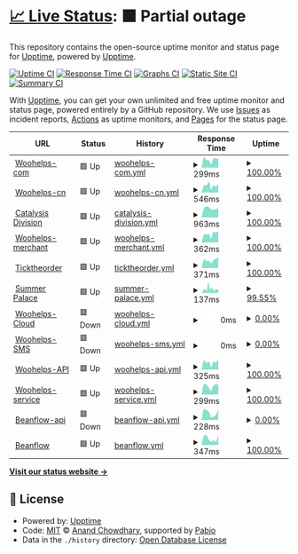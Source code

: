 # [📈 Live Status](https://demo.upptime.js.org): <!--live status--> **🟧 Partial outage**

This repository contains the open-source uptime monitor and status page for [Upptime](https://upptime.js.org), powered by [Upptime](https://github.com/upptime/upptime).

[![Uptime CI](https://github.com/martin-sun/woohelps-upptime/workflows/Uptime%20CI/badge.svg)](https://github.com/martin-sun/woohelps-upptime/actions?query=workflow%3A%22Uptime+CI%22)
[![Response Time CI](https://github.com/martin-sun/woohelps-upptime/workflows/Response%20Time%20CI/badge.svg)](https://github.com/martin-sun/woohelps-upptime/actions?query=workflow%3A%22Response+Time+CI%22)
[![Graphs CI](https://github.com/martin-sun/woohelps-upptime/workflows/Graphs%20CI/badge.svg)](https://github.com/martin-sun/woohelps-upptime/actions?query=workflow%3A%22Graphs+CI%22)
[![Static Site CI](https://github.com/martin-sun/woohelps-upptime/workflows/Static%20Site%20CI/badge.svg)](https://github.com/martin-sun/woohelps-upptime/actions?query=workflow%3A%22Static+Site+CI%22)
[![Summary CI](https://github.com/martin-sun/woohelps-upptime/workflows/Summary%20CI/badge.svg)](https://github.com/martin-sun/woohelps-upptime/actions?query=workflow%3A%22Summary+CI%22)

With [Upptime](https://upptime.js.org), you can get your own unlimited and free uptime monitor and status page, powered entirely by a GitHub repository. We use [Issues](https://github.com/upptime/upptime/issues) as incident reports, [Actions](https://github.com/martin-sun/woohelps-upptime/actions) as uptime monitors, and [Pages](https://demo.upptime.js.org) for the status page.

<!--start: status pages-->
<!-- This summary is generated by Upptime (https://github.com/upptime/upptime) -->
<!-- Do not edit this manually, your changes will be overwritten -->
<!-- prettier-ignore -->
| URL | Status | History | Response Time | Uptime |
| --- | ------ | ------- | ------------- | ------ |
| <img alt="" src="https://icons.duckduckgo.com/ip3/www.woohelps.com.ico" height="13"> [Woohelps-com](https://www.woohelps.com) | 🟩 Up | [woohelps-com.yml](https://github.com/martin-sun/woohelps-upptime/commits/HEAD/history/woohelps-com.yml) | <details><summary><img alt="Response time graph" src="./graphs/woohelps-com/response-time-week.png" height="20"> 299ms</summary><br><a href="https://martin-sun.github.io/woohelps-upptime/history/woohelps-com"><img alt="Response time 269" src="https://img.shields.io/endpoint?url=https%3A%2F%2Fraw.githubusercontent.com%2Fmartin-sun%2Fwoohelps-upptime%2FHEAD%2Fapi%2Fwoohelps-com%2Fresponse-time.json"></a><br><a href="https://martin-sun.github.io/woohelps-upptime/history/woohelps-com"><img alt="24-hour response time 102" src="https://img.shields.io/endpoint?url=https%3A%2F%2Fraw.githubusercontent.com%2Fmartin-sun%2Fwoohelps-upptime%2FHEAD%2Fapi%2Fwoohelps-com%2Fresponse-time-day.json"></a><br><a href="https://martin-sun.github.io/woohelps-upptime/history/woohelps-com"><img alt="7-day response time 299" src="https://img.shields.io/endpoint?url=https%3A%2F%2Fraw.githubusercontent.com%2Fmartin-sun%2Fwoohelps-upptime%2FHEAD%2Fapi%2Fwoohelps-com%2Fresponse-time-week.json"></a><br><a href="https://martin-sun.github.io/woohelps-upptime/history/woohelps-com"><img alt="30-day response time 269" src="https://img.shields.io/endpoint?url=https%3A%2F%2Fraw.githubusercontent.com%2Fmartin-sun%2Fwoohelps-upptime%2FHEAD%2Fapi%2Fwoohelps-com%2Fresponse-time-month.json"></a><br><a href="https://martin-sun.github.io/woohelps-upptime/history/woohelps-com"><img alt="1-year response time 269" src="https://img.shields.io/endpoint?url=https%3A%2F%2Fraw.githubusercontent.com%2Fmartin-sun%2Fwoohelps-upptime%2FHEAD%2Fapi%2Fwoohelps-com%2Fresponse-time-year.json"></a></details> | <details><summary><a href="https://martin-sun.github.io/woohelps-upptime/history/woohelps-com">100.00%</a></summary><a href="https://martin-sun.github.io/woohelps-upptime/history/woohelps-com"><img alt="All-time uptime 100.00%" src="https://img.shields.io/endpoint?url=https%3A%2F%2Fraw.githubusercontent.com%2Fmartin-sun%2Fwoohelps-upptime%2FHEAD%2Fapi%2Fwoohelps-com%2Fuptime.json"></a><br><a href="https://martin-sun.github.io/woohelps-upptime/history/woohelps-com"><img alt="24-hour uptime 100.00%" src="https://img.shields.io/endpoint?url=https%3A%2F%2Fraw.githubusercontent.com%2Fmartin-sun%2Fwoohelps-upptime%2FHEAD%2Fapi%2Fwoohelps-com%2Fuptime-day.json"></a><br><a href="https://martin-sun.github.io/woohelps-upptime/history/woohelps-com"><img alt="7-day uptime 100.00%" src="https://img.shields.io/endpoint?url=https%3A%2F%2Fraw.githubusercontent.com%2Fmartin-sun%2Fwoohelps-upptime%2FHEAD%2Fapi%2Fwoohelps-com%2Fuptime-week.json"></a><br><a href="https://martin-sun.github.io/woohelps-upptime/history/woohelps-com"><img alt="30-day uptime 100.00%" src="https://img.shields.io/endpoint?url=https%3A%2F%2Fraw.githubusercontent.com%2Fmartin-sun%2Fwoohelps-upptime%2FHEAD%2Fapi%2Fwoohelps-com%2Fuptime-month.json"></a><br><a href="https://martin-sun.github.io/woohelps-upptime/history/woohelps-com"><img alt="1-year uptime 100.00%" src="https://img.shields.io/endpoint?url=https%3A%2F%2Fraw.githubusercontent.com%2Fmartin-sun%2Fwoohelps-upptime%2FHEAD%2Fapi%2Fwoohelps-com%2Fuptime-year.json"></a></details>
| <img alt="" src="https://icons.duckduckgo.com/ip3/www.woohelps.cn.ico" height="13"> [Woohelps-cn](https://www.woohelps.cn) | 🟩 Up | [woohelps-cn.yml](https://github.com/martin-sun/woohelps-upptime/commits/HEAD/history/woohelps-cn.yml) | <details><summary><img alt="Response time graph" src="./graphs/woohelps-cn/response-time-week.png" height="20"> 546ms</summary><br><a href="https://martin-sun.github.io/woohelps-upptime/history/woohelps-cn"><img alt="Response time 509" src="https://img.shields.io/endpoint?url=https%3A%2F%2Fraw.githubusercontent.com%2Fmartin-sun%2Fwoohelps-upptime%2FHEAD%2Fapi%2Fwoohelps-cn%2Fresponse-time.json"></a><br><a href="https://martin-sun.github.io/woohelps-upptime/history/woohelps-cn"><img alt="24-hour response time 384" src="https://img.shields.io/endpoint?url=https%3A%2F%2Fraw.githubusercontent.com%2Fmartin-sun%2Fwoohelps-upptime%2FHEAD%2Fapi%2Fwoohelps-cn%2Fresponse-time-day.json"></a><br><a href="https://martin-sun.github.io/woohelps-upptime/history/woohelps-cn"><img alt="7-day response time 546" src="https://img.shields.io/endpoint?url=https%3A%2F%2Fraw.githubusercontent.com%2Fmartin-sun%2Fwoohelps-upptime%2FHEAD%2Fapi%2Fwoohelps-cn%2Fresponse-time-week.json"></a><br><a href="https://martin-sun.github.io/woohelps-upptime/history/woohelps-cn"><img alt="30-day response time 509" src="https://img.shields.io/endpoint?url=https%3A%2F%2Fraw.githubusercontent.com%2Fmartin-sun%2Fwoohelps-upptime%2FHEAD%2Fapi%2Fwoohelps-cn%2Fresponse-time-month.json"></a><br><a href="https://martin-sun.github.io/woohelps-upptime/history/woohelps-cn"><img alt="1-year response time 509" src="https://img.shields.io/endpoint?url=https%3A%2F%2Fraw.githubusercontent.com%2Fmartin-sun%2Fwoohelps-upptime%2FHEAD%2Fapi%2Fwoohelps-cn%2Fresponse-time-year.json"></a></details> | <details><summary><a href="https://martin-sun.github.io/woohelps-upptime/history/woohelps-cn">100.00%</a></summary><a href="https://martin-sun.github.io/woohelps-upptime/history/woohelps-cn"><img alt="All-time uptime 100.00%" src="https://img.shields.io/endpoint?url=https%3A%2F%2Fraw.githubusercontent.com%2Fmartin-sun%2Fwoohelps-upptime%2FHEAD%2Fapi%2Fwoohelps-cn%2Fuptime.json"></a><br><a href="https://martin-sun.github.io/woohelps-upptime/history/woohelps-cn"><img alt="24-hour uptime 100.00%" src="https://img.shields.io/endpoint?url=https%3A%2F%2Fraw.githubusercontent.com%2Fmartin-sun%2Fwoohelps-upptime%2FHEAD%2Fapi%2Fwoohelps-cn%2Fuptime-day.json"></a><br><a href="https://martin-sun.github.io/woohelps-upptime/history/woohelps-cn"><img alt="7-day uptime 100.00%" src="https://img.shields.io/endpoint?url=https%3A%2F%2Fraw.githubusercontent.com%2Fmartin-sun%2Fwoohelps-upptime%2FHEAD%2Fapi%2Fwoohelps-cn%2Fuptime-week.json"></a><br><a href="https://martin-sun.github.io/woohelps-upptime/history/woohelps-cn"><img alt="30-day uptime 100.00%" src="https://img.shields.io/endpoint?url=https%3A%2F%2Fraw.githubusercontent.com%2Fmartin-sun%2Fwoohelps-upptime%2FHEAD%2Fapi%2Fwoohelps-cn%2Fuptime-month.json"></a><br><a href="https://martin-sun.github.io/woohelps-upptime/history/woohelps-cn"><img alt="1-year uptime 100.00%" src="https://img.shields.io/endpoint?url=https%3A%2F%2Fraw.githubusercontent.com%2Fmartin-sun%2Fwoohelps-upptime%2FHEAD%2Fapi%2Fwoohelps-cn%2Fuptime-year.json"></a></details>
| <img alt="" src="https://icons.duckduckgo.com/ip3/www.catalysisdivision.ca.ico" height="13"> [Catalysis Division](https://www.catalysisdivision.ca/) | 🟩 Up | [catalysis-division.yml](https://github.com/martin-sun/woohelps-upptime/commits/HEAD/history/catalysis-division.yml) | <details><summary><img alt="Response time graph" src="./graphs/catalysis-division/response-time-week.png" height="20"> 963ms</summary><br><a href="https://martin-sun.github.io/woohelps-upptime/history/catalysis-division"><img alt="Response time 1083" src="https://img.shields.io/endpoint?url=https%3A%2F%2Fraw.githubusercontent.com%2Fmartin-sun%2Fwoohelps-upptime%2FHEAD%2Fapi%2Fcatalysis-division%2Fresponse-time.json"></a><br><a href="https://martin-sun.github.io/woohelps-upptime/history/catalysis-division"><img alt="24-hour response time 838" src="https://img.shields.io/endpoint?url=https%3A%2F%2Fraw.githubusercontent.com%2Fmartin-sun%2Fwoohelps-upptime%2FHEAD%2Fapi%2Fcatalysis-division%2Fresponse-time-day.json"></a><br><a href="https://martin-sun.github.io/woohelps-upptime/history/catalysis-division"><img alt="7-day response time 963" src="https://img.shields.io/endpoint?url=https%3A%2F%2Fraw.githubusercontent.com%2Fmartin-sun%2Fwoohelps-upptime%2FHEAD%2Fapi%2Fcatalysis-division%2Fresponse-time-week.json"></a><br><a href="https://martin-sun.github.io/woohelps-upptime/history/catalysis-division"><img alt="30-day response time 1083" src="https://img.shields.io/endpoint?url=https%3A%2F%2Fraw.githubusercontent.com%2Fmartin-sun%2Fwoohelps-upptime%2FHEAD%2Fapi%2Fcatalysis-division%2Fresponse-time-month.json"></a><br><a href="https://martin-sun.github.io/woohelps-upptime/history/catalysis-division"><img alt="1-year response time 1083" src="https://img.shields.io/endpoint?url=https%3A%2F%2Fraw.githubusercontent.com%2Fmartin-sun%2Fwoohelps-upptime%2FHEAD%2Fapi%2Fcatalysis-division%2Fresponse-time-year.json"></a></details> | <details><summary><a href="https://martin-sun.github.io/woohelps-upptime/history/catalysis-division">100.00%</a></summary><a href="https://martin-sun.github.io/woohelps-upptime/history/catalysis-division"><img alt="All-time uptime 99.95%" src="https://img.shields.io/endpoint?url=https%3A%2F%2Fraw.githubusercontent.com%2Fmartin-sun%2Fwoohelps-upptime%2FHEAD%2Fapi%2Fcatalysis-division%2Fuptime.json"></a><br><a href="https://martin-sun.github.io/woohelps-upptime/history/catalysis-division"><img alt="24-hour uptime 100.00%" src="https://img.shields.io/endpoint?url=https%3A%2F%2Fraw.githubusercontent.com%2Fmartin-sun%2Fwoohelps-upptime%2FHEAD%2Fapi%2Fcatalysis-division%2Fuptime-day.json"></a><br><a href="https://martin-sun.github.io/woohelps-upptime/history/catalysis-division"><img alt="7-day uptime 100.00%" src="https://img.shields.io/endpoint?url=https%3A%2F%2Fraw.githubusercontent.com%2Fmartin-sun%2Fwoohelps-upptime%2FHEAD%2Fapi%2Fcatalysis-division%2Fuptime-week.json"></a><br><a href="https://martin-sun.github.io/woohelps-upptime/history/catalysis-division"><img alt="30-day uptime 99.95%" src="https://img.shields.io/endpoint?url=https%3A%2F%2Fraw.githubusercontent.com%2Fmartin-sun%2Fwoohelps-upptime%2FHEAD%2Fapi%2Fcatalysis-division%2Fuptime-month.json"></a><br><a href="https://martin-sun.github.io/woohelps-upptime/history/catalysis-division"><img alt="1-year uptime 99.95%" src="https://img.shields.io/endpoint?url=https%3A%2F%2Fraw.githubusercontent.com%2Fmartin-sun%2Fwoohelps-upptime%2FHEAD%2Fapi%2Fcatalysis-division%2Fuptime-year.json"></a></details>
| <img alt="" src="https://icons.duckduckgo.com/ip3/merchant.woohelps.com.ico" height="13"> [Woohelps-merchant](https://merchant.woohelps.com) | 🟩 Up | [woohelps-merchant.yml](https://github.com/martin-sun/woohelps-upptime/commits/HEAD/history/woohelps-merchant.yml) | <details><summary><img alt="Response time graph" src="./graphs/woohelps-merchant/response-time-week.png" height="20"> 362ms</summary><br><a href="https://martin-sun.github.io/woohelps-upptime/history/woohelps-merchant"><img alt="Response time 465" src="https://img.shields.io/endpoint?url=https%3A%2F%2Fraw.githubusercontent.com%2Fmartin-sun%2Fwoohelps-upptime%2FHEAD%2Fapi%2Fwoohelps-merchant%2Fresponse-time.json"></a><br><a href="https://martin-sun.github.io/woohelps-upptime/history/woohelps-merchant"><img alt="24-hour response time 228" src="https://img.shields.io/endpoint?url=https%3A%2F%2Fraw.githubusercontent.com%2Fmartin-sun%2Fwoohelps-upptime%2FHEAD%2Fapi%2Fwoohelps-merchant%2Fresponse-time-day.json"></a><br><a href="https://martin-sun.github.io/woohelps-upptime/history/woohelps-merchant"><img alt="7-day response time 362" src="https://img.shields.io/endpoint?url=https%3A%2F%2Fraw.githubusercontent.com%2Fmartin-sun%2Fwoohelps-upptime%2FHEAD%2Fapi%2Fwoohelps-merchant%2Fresponse-time-week.json"></a><br><a href="https://martin-sun.github.io/woohelps-upptime/history/woohelps-merchant"><img alt="30-day response time 465" src="https://img.shields.io/endpoint?url=https%3A%2F%2Fraw.githubusercontent.com%2Fmartin-sun%2Fwoohelps-upptime%2FHEAD%2Fapi%2Fwoohelps-merchant%2Fresponse-time-month.json"></a><br><a href="https://martin-sun.github.io/woohelps-upptime/history/woohelps-merchant"><img alt="1-year response time 465" src="https://img.shields.io/endpoint?url=https%3A%2F%2Fraw.githubusercontent.com%2Fmartin-sun%2Fwoohelps-upptime%2FHEAD%2Fapi%2Fwoohelps-merchant%2Fresponse-time-year.json"></a></details> | <details><summary><a href="https://martin-sun.github.io/woohelps-upptime/history/woohelps-merchant">100.00%</a></summary><a href="https://martin-sun.github.io/woohelps-upptime/history/woohelps-merchant"><img alt="All-time uptime 99.95%" src="https://img.shields.io/endpoint?url=https%3A%2F%2Fraw.githubusercontent.com%2Fmartin-sun%2Fwoohelps-upptime%2FHEAD%2Fapi%2Fwoohelps-merchant%2Fuptime.json"></a><br><a href="https://martin-sun.github.io/woohelps-upptime/history/woohelps-merchant"><img alt="24-hour uptime 100.00%" src="https://img.shields.io/endpoint?url=https%3A%2F%2Fraw.githubusercontent.com%2Fmartin-sun%2Fwoohelps-upptime%2FHEAD%2Fapi%2Fwoohelps-merchant%2Fuptime-day.json"></a><br><a href="https://martin-sun.github.io/woohelps-upptime/history/woohelps-merchant"><img alt="7-day uptime 100.00%" src="https://img.shields.io/endpoint?url=https%3A%2F%2Fraw.githubusercontent.com%2Fmartin-sun%2Fwoohelps-upptime%2FHEAD%2Fapi%2Fwoohelps-merchant%2Fuptime-week.json"></a><br><a href="https://martin-sun.github.io/woohelps-upptime/history/woohelps-merchant"><img alt="30-day uptime 99.95%" src="https://img.shields.io/endpoint?url=https%3A%2F%2Fraw.githubusercontent.com%2Fmartin-sun%2Fwoohelps-upptime%2FHEAD%2Fapi%2Fwoohelps-merchant%2Fuptime-month.json"></a><br><a href="https://martin-sun.github.io/woohelps-upptime/history/woohelps-merchant"><img alt="1-year uptime 99.95%" src="https://img.shields.io/endpoint?url=https%3A%2F%2Fraw.githubusercontent.com%2Fmartin-sun%2Fwoohelps-upptime%2FHEAD%2Fapi%2Fwoohelps-merchant%2Fuptime-year.json"></a></details>
| <img alt="" src="https://icons.duckduckgo.com/ip3/www.ticktheorder.com.ico" height="13"> [Ticktheorder](https://www.ticktheorder.com) | 🟩 Up | [ticktheorder.yml](https://github.com/martin-sun/woohelps-upptime/commits/HEAD/history/ticktheorder.yml) | <details><summary><img alt="Response time graph" src="./graphs/ticktheorder/response-time-week.png" height="20"> 371ms</summary><br><a href="https://martin-sun.github.io/woohelps-upptime/history/ticktheorder"><img alt="Response time 438" src="https://img.shields.io/endpoint?url=https%3A%2F%2Fraw.githubusercontent.com%2Fmartin-sun%2Fwoohelps-upptime%2FHEAD%2Fapi%2Fticktheorder%2Fresponse-time.json"></a><br><a href="https://martin-sun.github.io/woohelps-upptime/history/ticktheorder"><img alt="24-hour response time 149" src="https://img.shields.io/endpoint?url=https%3A%2F%2Fraw.githubusercontent.com%2Fmartin-sun%2Fwoohelps-upptime%2FHEAD%2Fapi%2Fticktheorder%2Fresponse-time-day.json"></a><br><a href="https://martin-sun.github.io/woohelps-upptime/history/ticktheorder"><img alt="7-day response time 371" src="https://img.shields.io/endpoint?url=https%3A%2F%2Fraw.githubusercontent.com%2Fmartin-sun%2Fwoohelps-upptime%2FHEAD%2Fapi%2Fticktheorder%2Fresponse-time-week.json"></a><br><a href="https://martin-sun.github.io/woohelps-upptime/history/ticktheorder"><img alt="30-day response time 438" src="https://img.shields.io/endpoint?url=https%3A%2F%2Fraw.githubusercontent.com%2Fmartin-sun%2Fwoohelps-upptime%2FHEAD%2Fapi%2Fticktheorder%2Fresponse-time-month.json"></a><br><a href="https://martin-sun.github.io/woohelps-upptime/history/ticktheorder"><img alt="1-year response time 438" src="https://img.shields.io/endpoint?url=https%3A%2F%2Fraw.githubusercontent.com%2Fmartin-sun%2Fwoohelps-upptime%2FHEAD%2Fapi%2Fticktheorder%2Fresponse-time-year.json"></a></details> | <details><summary><a href="https://martin-sun.github.io/woohelps-upptime/history/ticktheorder">100.00%</a></summary><a href="https://martin-sun.github.io/woohelps-upptime/history/ticktheorder"><img alt="All-time uptime 98.17%" src="https://img.shields.io/endpoint?url=https%3A%2F%2Fraw.githubusercontent.com%2Fmartin-sun%2Fwoohelps-upptime%2FHEAD%2Fapi%2Fticktheorder%2Fuptime.json"></a><br><a href="https://martin-sun.github.io/woohelps-upptime/history/ticktheorder"><img alt="24-hour uptime 100.00%" src="https://img.shields.io/endpoint?url=https%3A%2F%2Fraw.githubusercontent.com%2Fmartin-sun%2Fwoohelps-upptime%2FHEAD%2Fapi%2Fticktheorder%2Fuptime-day.json"></a><br><a href="https://martin-sun.github.io/woohelps-upptime/history/ticktheorder"><img alt="7-day uptime 100.00%" src="https://img.shields.io/endpoint?url=https%3A%2F%2Fraw.githubusercontent.com%2Fmartin-sun%2Fwoohelps-upptime%2FHEAD%2Fapi%2Fticktheorder%2Fuptime-week.json"></a><br><a href="https://martin-sun.github.io/woohelps-upptime/history/ticktheorder"><img alt="30-day uptime 98.17%" src="https://img.shields.io/endpoint?url=https%3A%2F%2Fraw.githubusercontent.com%2Fmartin-sun%2Fwoohelps-upptime%2FHEAD%2Fapi%2Fticktheorder%2Fuptime-month.json"></a><br><a href="https://martin-sun.github.io/woohelps-upptime/history/ticktheorder"><img alt="1-year uptime 98.17%" src="https://img.shields.io/endpoint?url=https%3A%2F%2Fraw.githubusercontent.com%2Fmartin-sun%2Fwoohelps-upptime%2FHEAD%2Fapi%2Fticktheorder%2Fuptime-year.json"></a></details>
| <img alt="" src="https://icons.duckduckgo.com/ip3/www.summerpalace.ca.ico" height="13"> [Summer Palace](https://www.summerpalace.ca) | 🟩 Up | [summer-palace.yml](https://github.com/martin-sun/woohelps-upptime/commits/HEAD/history/summer-palace.yml) | <details><summary><img alt="Response time graph" src="./graphs/summer-palace/response-time-week.png" height="20"> 137ms</summary><br><a href="https://martin-sun.github.io/woohelps-upptime/history/summer-palace"><img alt="Response time 265" src="https://img.shields.io/endpoint?url=https%3A%2F%2Fraw.githubusercontent.com%2Fmartin-sun%2Fwoohelps-upptime%2FHEAD%2Fapi%2Fsummer-palace%2Fresponse-time.json"></a><br><a href="https://martin-sun.github.io/woohelps-upptime/history/summer-palace"><img alt="24-hour response time 57" src="https://img.shields.io/endpoint?url=https%3A%2F%2Fraw.githubusercontent.com%2Fmartin-sun%2Fwoohelps-upptime%2FHEAD%2Fapi%2Fsummer-palace%2Fresponse-time-day.json"></a><br><a href="https://martin-sun.github.io/woohelps-upptime/history/summer-palace"><img alt="7-day response time 137" src="https://img.shields.io/endpoint?url=https%3A%2F%2Fraw.githubusercontent.com%2Fmartin-sun%2Fwoohelps-upptime%2FHEAD%2Fapi%2Fsummer-palace%2Fresponse-time-week.json"></a><br><a href="https://martin-sun.github.io/woohelps-upptime/history/summer-palace"><img alt="30-day response time 265" src="https://img.shields.io/endpoint?url=https%3A%2F%2Fraw.githubusercontent.com%2Fmartin-sun%2Fwoohelps-upptime%2FHEAD%2Fapi%2Fsummer-palace%2Fresponse-time-month.json"></a><br><a href="https://martin-sun.github.io/woohelps-upptime/history/summer-palace"><img alt="1-year response time 265" src="https://img.shields.io/endpoint?url=https%3A%2F%2Fraw.githubusercontent.com%2Fmartin-sun%2Fwoohelps-upptime%2FHEAD%2Fapi%2Fsummer-palace%2Fresponse-time-year.json"></a></details> | <details><summary><a href="https://martin-sun.github.io/woohelps-upptime/history/summer-palace">99.55%</a></summary><a href="https://martin-sun.github.io/woohelps-upptime/history/summer-palace"><img alt="All-time uptime 97.33%" src="https://img.shields.io/endpoint?url=https%3A%2F%2Fraw.githubusercontent.com%2Fmartin-sun%2Fwoohelps-upptime%2FHEAD%2Fapi%2Fsummer-palace%2Fuptime.json"></a><br><a href="https://martin-sun.github.io/woohelps-upptime/history/summer-palace"><img alt="24-hour uptime 100.00%" src="https://img.shields.io/endpoint?url=https%3A%2F%2Fraw.githubusercontent.com%2Fmartin-sun%2Fwoohelps-upptime%2FHEAD%2Fapi%2Fsummer-palace%2Fuptime-day.json"></a><br><a href="https://martin-sun.github.io/woohelps-upptime/history/summer-palace"><img alt="7-day uptime 99.55%" src="https://img.shields.io/endpoint?url=https%3A%2F%2Fraw.githubusercontent.com%2Fmartin-sun%2Fwoohelps-upptime%2FHEAD%2Fapi%2Fsummer-palace%2Fuptime-week.json"></a><br><a href="https://martin-sun.github.io/woohelps-upptime/history/summer-palace"><img alt="30-day uptime 97.33%" src="https://img.shields.io/endpoint?url=https%3A%2F%2Fraw.githubusercontent.com%2Fmartin-sun%2Fwoohelps-upptime%2FHEAD%2Fapi%2Fsummer-palace%2Fuptime-month.json"></a><br><a href="https://martin-sun.github.io/woohelps-upptime/history/summer-palace"><img alt="1-year uptime 97.33%" src="https://img.shields.io/endpoint?url=https%3A%2F%2Fraw.githubusercontent.com%2Fmartin-sun%2Fwoohelps-upptime%2FHEAD%2Fapi%2Fsummer-palace%2Fuptime-year.json"></a></details>
| <img alt="" src="https://icons.duckduckgo.com/ip3/cloud.woohelps.com.ico" height="13"> [Woohelps-Cloud](https://cloud.woohelps.com) | 🟥 Down | [woohelps-cloud.yml](https://github.com/martin-sun/woohelps-upptime/commits/HEAD/history/woohelps-cloud.yml) | <details><summary><img alt="Response time graph" src="./graphs/woohelps-cloud/response-time-week.png" height="20"> 0ms</summary><br><a href="https://martin-sun.github.io/woohelps-upptime/history/woohelps-cloud"><img alt="Response time 0" src="https://img.shields.io/endpoint?url=https%3A%2F%2Fraw.githubusercontent.com%2Fmartin-sun%2Fwoohelps-upptime%2FHEAD%2Fapi%2Fwoohelps-cloud%2Fresponse-time.json"></a><br><a href="https://martin-sun.github.io/woohelps-upptime/history/woohelps-cloud"><img alt="24-hour response time 0" src="https://img.shields.io/endpoint?url=https%3A%2F%2Fraw.githubusercontent.com%2Fmartin-sun%2Fwoohelps-upptime%2FHEAD%2Fapi%2Fwoohelps-cloud%2Fresponse-time-day.json"></a><br><a href="https://martin-sun.github.io/woohelps-upptime/history/woohelps-cloud"><img alt="7-day response time 0" src="https://img.shields.io/endpoint?url=https%3A%2F%2Fraw.githubusercontent.com%2Fmartin-sun%2Fwoohelps-upptime%2FHEAD%2Fapi%2Fwoohelps-cloud%2Fresponse-time-week.json"></a><br><a href="https://martin-sun.github.io/woohelps-upptime/history/woohelps-cloud"><img alt="30-day response time 0" src="https://img.shields.io/endpoint?url=https%3A%2F%2Fraw.githubusercontent.com%2Fmartin-sun%2Fwoohelps-upptime%2FHEAD%2Fapi%2Fwoohelps-cloud%2Fresponse-time-month.json"></a><br><a href="https://martin-sun.github.io/woohelps-upptime/history/woohelps-cloud"><img alt="1-year response time 0" src="https://img.shields.io/endpoint?url=https%3A%2F%2Fraw.githubusercontent.com%2Fmartin-sun%2Fwoohelps-upptime%2FHEAD%2Fapi%2Fwoohelps-cloud%2Fresponse-time-year.json"></a></details> | <details><summary><a href="https://martin-sun.github.io/woohelps-upptime/history/woohelps-cloud">0.00%</a></summary><a href="https://martin-sun.github.io/woohelps-upptime/history/woohelps-cloud"><img alt="All-time uptime 0.00%" src="https://img.shields.io/endpoint?url=https%3A%2F%2Fraw.githubusercontent.com%2Fmartin-sun%2Fwoohelps-upptime%2FHEAD%2Fapi%2Fwoohelps-cloud%2Fuptime.json"></a><br><a href="https://martin-sun.github.io/woohelps-upptime/history/woohelps-cloud"><img alt="24-hour uptime 0.00%" src="https://img.shields.io/endpoint?url=https%3A%2F%2Fraw.githubusercontent.com%2Fmartin-sun%2Fwoohelps-upptime%2FHEAD%2Fapi%2Fwoohelps-cloud%2Fuptime-day.json"></a><br><a href="https://martin-sun.github.io/woohelps-upptime/history/woohelps-cloud"><img alt="7-day uptime 0.00%" src="https://img.shields.io/endpoint?url=https%3A%2F%2Fraw.githubusercontent.com%2Fmartin-sun%2Fwoohelps-upptime%2FHEAD%2Fapi%2Fwoohelps-cloud%2Fuptime-week.json"></a><br><a href="https://martin-sun.github.io/woohelps-upptime/history/woohelps-cloud"><img alt="30-day uptime 0.00%" src="https://img.shields.io/endpoint?url=https%3A%2F%2Fraw.githubusercontent.com%2Fmartin-sun%2Fwoohelps-upptime%2FHEAD%2Fapi%2Fwoohelps-cloud%2Fuptime-month.json"></a><br><a href="https://martin-sun.github.io/woohelps-upptime/history/woohelps-cloud"><img alt="1-year uptime 0.00%" src="https://img.shields.io/endpoint?url=https%3A%2F%2Fraw.githubusercontent.com%2Fmartin-sun%2Fwoohelps-upptime%2FHEAD%2Fapi%2Fwoohelps-cloud%2Fuptime-year.json"></a></details>
| <img alt="" src="https://icons.duckduckgo.com/ip3/sms.woohelps.com.ico" height="13"> [Woohelps-SMS](https://sms.woohelps.com) | 🟥 Down | [woohelps-sms.yml](https://github.com/martin-sun/woohelps-upptime/commits/HEAD/history/woohelps-sms.yml) | <details><summary><img alt="Response time graph" src="./graphs/woohelps-sms/response-time-week.png" height="20"> 0ms</summary><br><a href="https://martin-sun.github.io/woohelps-upptime/history/woohelps-sms"><img alt="Response time 0" src="https://img.shields.io/endpoint?url=https%3A%2F%2Fraw.githubusercontent.com%2Fmartin-sun%2Fwoohelps-upptime%2FHEAD%2Fapi%2Fwoohelps-sms%2Fresponse-time.json"></a><br><a href="https://martin-sun.github.io/woohelps-upptime/history/woohelps-sms"><img alt="24-hour response time 0" src="https://img.shields.io/endpoint?url=https%3A%2F%2Fraw.githubusercontent.com%2Fmartin-sun%2Fwoohelps-upptime%2FHEAD%2Fapi%2Fwoohelps-sms%2Fresponse-time-day.json"></a><br><a href="https://martin-sun.github.io/woohelps-upptime/history/woohelps-sms"><img alt="7-day response time 0" src="https://img.shields.io/endpoint?url=https%3A%2F%2Fraw.githubusercontent.com%2Fmartin-sun%2Fwoohelps-upptime%2FHEAD%2Fapi%2Fwoohelps-sms%2Fresponse-time-week.json"></a><br><a href="https://martin-sun.github.io/woohelps-upptime/history/woohelps-sms"><img alt="30-day response time 0" src="https://img.shields.io/endpoint?url=https%3A%2F%2Fraw.githubusercontent.com%2Fmartin-sun%2Fwoohelps-upptime%2FHEAD%2Fapi%2Fwoohelps-sms%2Fresponse-time-month.json"></a><br><a href="https://martin-sun.github.io/woohelps-upptime/history/woohelps-sms"><img alt="1-year response time 0" src="https://img.shields.io/endpoint?url=https%3A%2F%2Fraw.githubusercontent.com%2Fmartin-sun%2Fwoohelps-upptime%2FHEAD%2Fapi%2Fwoohelps-sms%2Fresponse-time-year.json"></a></details> | <details><summary><a href="https://martin-sun.github.io/woohelps-upptime/history/woohelps-sms">0.00%</a></summary><a href="https://martin-sun.github.io/woohelps-upptime/history/woohelps-sms"><img alt="All-time uptime 0.00%" src="https://img.shields.io/endpoint?url=https%3A%2F%2Fraw.githubusercontent.com%2Fmartin-sun%2Fwoohelps-upptime%2FHEAD%2Fapi%2Fwoohelps-sms%2Fuptime.json"></a><br><a href="https://martin-sun.github.io/woohelps-upptime/history/woohelps-sms"><img alt="24-hour uptime 0.00%" src="https://img.shields.io/endpoint?url=https%3A%2F%2Fraw.githubusercontent.com%2Fmartin-sun%2Fwoohelps-upptime%2FHEAD%2Fapi%2Fwoohelps-sms%2Fuptime-day.json"></a><br><a href="https://martin-sun.github.io/woohelps-upptime/history/woohelps-sms"><img alt="7-day uptime 0.00%" src="https://img.shields.io/endpoint?url=https%3A%2F%2Fraw.githubusercontent.com%2Fmartin-sun%2Fwoohelps-upptime%2FHEAD%2Fapi%2Fwoohelps-sms%2Fuptime-week.json"></a><br><a href="https://martin-sun.github.io/woohelps-upptime/history/woohelps-sms"><img alt="30-day uptime 0.00%" src="https://img.shields.io/endpoint?url=https%3A%2F%2Fraw.githubusercontent.com%2Fmartin-sun%2Fwoohelps-upptime%2FHEAD%2Fapi%2Fwoohelps-sms%2Fuptime-month.json"></a><br><a href="https://martin-sun.github.io/woohelps-upptime/history/woohelps-sms"><img alt="1-year uptime 0.00%" src="https://img.shields.io/endpoint?url=https%3A%2F%2Fraw.githubusercontent.com%2Fmartin-sun%2Fwoohelps-upptime%2FHEAD%2Fapi%2Fwoohelps-sms%2Fuptime-year.json"></a></details>
| <img alt="" src="https://icons.duckduckgo.com/ip3/api.woohelps.com.ico" height="13"> [Woohelps-API](https://api.woohelps.com) | 🟩 Up | [woohelps-api.yml](https://github.com/martin-sun/woohelps-upptime/commits/HEAD/history/woohelps-api.yml) | <details><summary><img alt="Response time graph" src="./graphs/woohelps-api/response-time-week.png" height="20"> 325ms</summary><br><a href="https://martin-sun.github.io/woohelps-upptime/history/woohelps-api"><img alt="Response time 231" src="https://img.shields.io/endpoint?url=https%3A%2F%2Fraw.githubusercontent.com%2Fmartin-sun%2Fwoohelps-upptime%2FHEAD%2Fapi%2Fwoohelps-api%2Fresponse-time.json"></a><br><a href="https://martin-sun.github.io/woohelps-upptime/history/woohelps-api"><img alt="24-hour response time 370" src="https://img.shields.io/endpoint?url=https%3A%2F%2Fraw.githubusercontent.com%2Fmartin-sun%2Fwoohelps-upptime%2FHEAD%2Fapi%2Fwoohelps-api%2Fresponse-time-day.json"></a><br><a href="https://martin-sun.github.io/woohelps-upptime/history/woohelps-api"><img alt="7-day response time 325" src="https://img.shields.io/endpoint?url=https%3A%2F%2Fraw.githubusercontent.com%2Fmartin-sun%2Fwoohelps-upptime%2FHEAD%2Fapi%2Fwoohelps-api%2Fresponse-time-week.json"></a><br><a href="https://martin-sun.github.io/woohelps-upptime/history/woohelps-api"><img alt="30-day response time 231" src="https://img.shields.io/endpoint?url=https%3A%2F%2Fraw.githubusercontent.com%2Fmartin-sun%2Fwoohelps-upptime%2FHEAD%2Fapi%2Fwoohelps-api%2Fresponse-time-month.json"></a><br><a href="https://martin-sun.github.io/woohelps-upptime/history/woohelps-api"><img alt="1-year response time 231" src="https://img.shields.io/endpoint?url=https%3A%2F%2Fraw.githubusercontent.com%2Fmartin-sun%2Fwoohelps-upptime%2FHEAD%2Fapi%2Fwoohelps-api%2Fresponse-time-year.json"></a></details> | <details><summary><a href="https://martin-sun.github.io/woohelps-upptime/history/woohelps-api">100.00%</a></summary><a href="https://martin-sun.github.io/woohelps-upptime/history/woohelps-api"><img alt="All-time uptime 100.00%" src="https://img.shields.io/endpoint?url=https%3A%2F%2Fraw.githubusercontent.com%2Fmartin-sun%2Fwoohelps-upptime%2FHEAD%2Fapi%2Fwoohelps-api%2Fuptime.json"></a><br><a href="https://martin-sun.github.io/woohelps-upptime/history/woohelps-api"><img alt="24-hour uptime 100.00%" src="https://img.shields.io/endpoint?url=https%3A%2F%2Fraw.githubusercontent.com%2Fmartin-sun%2Fwoohelps-upptime%2FHEAD%2Fapi%2Fwoohelps-api%2Fuptime-day.json"></a><br><a href="https://martin-sun.github.io/woohelps-upptime/history/woohelps-api"><img alt="7-day uptime 100.00%" src="https://img.shields.io/endpoint?url=https%3A%2F%2Fraw.githubusercontent.com%2Fmartin-sun%2Fwoohelps-upptime%2FHEAD%2Fapi%2Fwoohelps-api%2Fuptime-week.json"></a><br><a href="https://martin-sun.github.io/woohelps-upptime/history/woohelps-api"><img alt="30-day uptime 100.00%" src="https://img.shields.io/endpoint?url=https%3A%2F%2Fraw.githubusercontent.com%2Fmartin-sun%2Fwoohelps-upptime%2FHEAD%2Fapi%2Fwoohelps-api%2Fuptime-month.json"></a><br><a href="https://martin-sun.github.io/woohelps-upptime/history/woohelps-api"><img alt="1-year uptime 100.00%" src="https://img.shields.io/endpoint?url=https%3A%2F%2Fraw.githubusercontent.com%2Fmartin-sun%2Fwoohelps-upptime%2FHEAD%2Fapi%2Fwoohelps-api%2Fuptime-year.json"></a></details>
| <img alt="" src="https://icons.duckduckgo.com/ip3/service.woohelps.com.ico" height="13"> [Woohelps-service](https://service.woohelps.com) | 🟩 Up | [woohelps-service.yml](https://github.com/martin-sun/woohelps-upptime/commits/HEAD/history/woohelps-service.yml) | <details><summary><img alt="Response time graph" src="./graphs/woohelps-service/response-time-week.png" height="20"> 299ms</summary><br><a href="https://martin-sun.github.io/woohelps-upptime/history/woohelps-service"><img alt="Response time 238" src="https://img.shields.io/endpoint?url=https%3A%2F%2Fraw.githubusercontent.com%2Fmartin-sun%2Fwoohelps-upptime%2FHEAD%2Fapi%2Fwoohelps-service%2Fresponse-time.json"></a><br><a href="https://martin-sun.github.io/woohelps-upptime/history/woohelps-service"><img alt="24-hour response time 342" src="https://img.shields.io/endpoint?url=https%3A%2F%2Fraw.githubusercontent.com%2Fmartin-sun%2Fwoohelps-upptime%2FHEAD%2Fapi%2Fwoohelps-service%2Fresponse-time-day.json"></a><br><a href="https://martin-sun.github.io/woohelps-upptime/history/woohelps-service"><img alt="7-day response time 299" src="https://img.shields.io/endpoint?url=https%3A%2F%2Fraw.githubusercontent.com%2Fmartin-sun%2Fwoohelps-upptime%2FHEAD%2Fapi%2Fwoohelps-service%2Fresponse-time-week.json"></a><br><a href="https://martin-sun.github.io/woohelps-upptime/history/woohelps-service"><img alt="30-day response time 238" src="https://img.shields.io/endpoint?url=https%3A%2F%2Fraw.githubusercontent.com%2Fmartin-sun%2Fwoohelps-upptime%2FHEAD%2Fapi%2Fwoohelps-service%2Fresponse-time-month.json"></a><br><a href="https://martin-sun.github.io/woohelps-upptime/history/woohelps-service"><img alt="1-year response time 238" src="https://img.shields.io/endpoint?url=https%3A%2F%2Fraw.githubusercontent.com%2Fmartin-sun%2Fwoohelps-upptime%2FHEAD%2Fapi%2Fwoohelps-service%2Fresponse-time-year.json"></a></details> | <details><summary><a href="https://martin-sun.github.io/woohelps-upptime/history/woohelps-service">100.00%</a></summary><a href="https://martin-sun.github.io/woohelps-upptime/history/woohelps-service"><img alt="All-time uptime 100.00%" src="https://img.shields.io/endpoint?url=https%3A%2F%2Fraw.githubusercontent.com%2Fmartin-sun%2Fwoohelps-upptime%2FHEAD%2Fapi%2Fwoohelps-service%2Fuptime.json"></a><br><a href="https://martin-sun.github.io/woohelps-upptime/history/woohelps-service"><img alt="24-hour uptime 100.00%" src="https://img.shields.io/endpoint?url=https%3A%2F%2Fraw.githubusercontent.com%2Fmartin-sun%2Fwoohelps-upptime%2FHEAD%2Fapi%2Fwoohelps-service%2Fuptime-day.json"></a><br><a href="https://martin-sun.github.io/woohelps-upptime/history/woohelps-service"><img alt="7-day uptime 100.00%" src="https://img.shields.io/endpoint?url=https%3A%2F%2Fraw.githubusercontent.com%2Fmartin-sun%2Fwoohelps-upptime%2FHEAD%2Fapi%2Fwoohelps-service%2Fuptime-week.json"></a><br><a href="https://martin-sun.github.io/woohelps-upptime/history/woohelps-service"><img alt="30-day uptime 100.00%" src="https://img.shields.io/endpoint?url=https%3A%2F%2Fraw.githubusercontent.com%2Fmartin-sun%2Fwoohelps-upptime%2FHEAD%2Fapi%2Fwoohelps-service%2Fuptime-month.json"></a><br><a href="https://martin-sun.github.io/woohelps-upptime/history/woohelps-service"><img alt="1-year uptime 100.00%" src="https://img.shields.io/endpoint?url=https%3A%2F%2Fraw.githubusercontent.com%2Fmartin-sun%2Fwoohelps-upptime%2FHEAD%2Fapi%2Fwoohelps-service%2Fuptime-year.json"></a></details>
| <img alt="" src="https://icons.duckduckgo.com/ip3/api.beanflow.ai.ico" height="13"> [Beanflow-api](https://api.beanflow.ai) | 🟥 Down | [beanflow-api.yml](https://github.com/martin-sun/woohelps-upptime/commits/HEAD/history/beanflow-api.yml) | <details><summary><img alt="Response time graph" src="./graphs/beanflow-api/response-time-week.png" height="20"> 228ms</summary><br><a href="https://martin-sun.github.io/woohelps-upptime/history/beanflow-api"><img alt="Response time 211" src="https://img.shields.io/endpoint?url=https%3A%2F%2Fraw.githubusercontent.com%2Fmartin-sun%2Fwoohelps-upptime%2FHEAD%2Fapi%2Fbeanflow-api%2Fresponse-time.json"></a><br><a href="https://martin-sun.github.io/woohelps-upptime/history/beanflow-api"><img alt="24-hour response time 164" src="https://img.shields.io/endpoint?url=https%3A%2F%2Fraw.githubusercontent.com%2Fmartin-sun%2Fwoohelps-upptime%2FHEAD%2Fapi%2Fbeanflow-api%2Fresponse-time-day.json"></a><br><a href="https://martin-sun.github.io/woohelps-upptime/history/beanflow-api"><img alt="7-day response time 228" src="https://img.shields.io/endpoint?url=https%3A%2F%2Fraw.githubusercontent.com%2Fmartin-sun%2Fwoohelps-upptime%2FHEAD%2Fapi%2Fbeanflow-api%2Fresponse-time-week.json"></a><br><a href="https://martin-sun.github.io/woohelps-upptime/history/beanflow-api"><img alt="30-day response time 211" src="https://img.shields.io/endpoint?url=https%3A%2F%2Fraw.githubusercontent.com%2Fmartin-sun%2Fwoohelps-upptime%2FHEAD%2Fapi%2Fbeanflow-api%2Fresponse-time-month.json"></a><br><a href="https://martin-sun.github.io/woohelps-upptime/history/beanflow-api"><img alt="1-year response time 211" src="https://img.shields.io/endpoint?url=https%3A%2F%2Fraw.githubusercontent.com%2Fmartin-sun%2Fwoohelps-upptime%2FHEAD%2Fapi%2Fbeanflow-api%2Fresponse-time-year.json"></a></details> | <details><summary><a href="https://martin-sun.github.io/woohelps-upptime/history/beanflow-api">0.00%</a></summary><a href="https://martin-sun.github.io/woohelps-upptime/history/beanflow-api"><img alt="All-time uptime 0.00%" src="https://img.shields.io/endpoint?url=https%3A%2F%2Fraw.githubusercontent.com%2Fmartin-sun%2Fwoohelps-upptime%2FHEAD%2Fapi%2Fbeanflow-api%2Fuptime.json"></a><br><a href="https://martin-sun.github.io/woohelps-upptime/history/beanflow-api"><img alt="24-hour uptime 0.00%" src="https://img.shields.io/endpoint?url=https%3A%2F%2Fraw.githubusercontent.com%2Fmartin-sun%2Fwoohelps-upptime%2FHEAD%2Fapi%2Fbeanflow-api%2Fuptime-day.json"></a><br><a href="https://martin-sun.github.io/woohelps-upptime/history/beanflow-api"><img alt="7-day uptime 0.00%" src="https://img.shields.io/endpoint?url=https%3A%2F%2Fraw.githubusercontent.com%2Fmartin-sun%2Fwoohelps-upptime%2FHEAD%2Fapi%2Fbeanflow-api%2Fuptime-week.json"></a><br><a href="https://martin-sun.github.io/woohelps-upptime/history/beanflow-api"><img alt="30-day uptime 0.00%" src="https://img.shields.io/endpoint?url=https%3A%2F%2Fraw.githubusercontent.com%2Fmartin-sun%2Fwoohelps-upptime%2FHEAD%2Fapi%2Fbeanflow-api%2Fuptime-month.json"></a><br><a href="https://martin-sun.github.io/woohelps-upptime/history/beanflow-api"><img alt="1-year uptime 0.00%" src="https://img.shields.io/endpoint?url=https%3A%2F%2Fraw.githubusercontent.com%2Fmartin-sun%2Fwoohelps-upptime%2FHEAD%2Fapi%2Fbeanflow-api%2Fuptime-year.json"></a></details>
| <img alt="" src="https://icons.duckduckgo.com/ip3/www.beanflow.ai.ico" height="13"> [Beanflow](https://www.beanflow.ai) | 🟩 Up | [beanflow.yml](https://github.com/martin-sun/woohelps-upptime/commits/HEAD/history/beanflow.yml) | <details><summary><img alt="Response time graph" src="./graphs/beanflow/response-time-week.png" height="20"> 347ms</summary><br><a href="https://martin-sun.github.io/woohelps-upptime/history/beanflow"><img alt="Response time 413" src="https://img.shields.io/endpoint?url=https%3A%2F%2Fraw.githubusercontent.com%2Fmartin-sun%2Fwoohelps-upptime%2FHEAD%2Fapi%2Fbeanflow%2Fresponse-time.json"></a><br><a href="https://martin-sun.github.io/woohelps-upptime/history/beanflow"><img alt="24-hour response time 206" src="https://img.shields.io/endpoint?url=https%3A%2F%2Fraw.githubusercontent.com%2Fmartin-sun%2Fwoohelps-upptime%2FHEAD%2Fapi%2Fbeanflow%2Fresponse-time-day.json"></a><br><a href="https://martin-sun.github.io/woohelps-upptime/history/beanflow"><img alt="7-day response time 347" src="https://img.shields.io/endpoint?url=https%3A%2F%2Fraw.githubusercontent.com%2Fmartin-sun%2Fwoohelps-upptime%2FHEAD%2Fapi%2Fbeanflow%2Fresponse-time-week.json"></a><br><a href="https://martin-sun.github.io/woohelps-upptime/history/beanflow"><img alt="30-day response time 413" src="https://img.shields.io/endpoint?url=https%3A%2F%2Fraw.githubusercontent.com%2Fmartin-sun%2Fwoohelps-upptime%2FHEAD%2Fapi%2Fbeanflow%2Fresponse-time-month.json"></a><br><a href="https://martin-sun.github.io/woohelps-upptime/history/beanflow"><img alt="1-year response time 413" src="https://img.shields.io/endpoint?url=https%3A%2F%2Fraw.githubusercontent.com%2Fmartin-sun%2Fwoohelps-upptime%2FHEAD%2Fapi%2Fbeanflow%2Fresponse-time-year.json"></a></details> | <details><summary><a href="https://martin-sun.github.io/woohelps-upptime/history/beanflow">100.00%</a></summary><a href="https://martin-sun.github.io/woohelps-upptime/history/beanflow"><img alt="All-time uptime 100.00%" src="https://img.shields.io/endpoint?url=https%3A%2F%2Fraw.githubusercontent.com%2Fmartin-sun%2Fwoohelps-upptime%2FHEAD%2Fapi%2Fbeanflow%2Fuptime.json"></a><br><a href="https://martin-sun.github.io/woohelps-upptime/history/beanflow"><img alt="24-hour uptime 100.00%" src="https://img.shields.io/endpoint?url=https%3A%2F%2Fraw.githubusercontent.com%2Fmartin-sun%2Fwoohelps-upptime%2FHEAD%2Fapi%2Fbeanflow%2Fuptime-day.json"></a><br><a href="https://martin-sun.github.io/woohelps-upptime/history/beanflow"><img alt="7-day uptime 100.00%" src="https://img.shields.io/endpoint?url=https%3A%2F%2Fraw.githubusercontent.com%2Fmartin-sun%2Fwoohelps-upptime%2FHEAD%2Fapi%2Fbeanflow%2Fuptime-week.json"></a><br><a href="https://martin-sun.github.io/woohelps-upptime/history/beanflow"><img alt="30-day uptime 100.00%" src="https://img.shields.io/endpoint?url=https%3A%2F%2Fraw.githubusercontent.com%2Fmartin-sun%2Fwoohelps-upptime%2FHEAD%2Fapi%2Fbeanflow%2Fuptime-month.json"></a><br><a href="https://martin-sun.github.io/woohelps-upptime/history/beanflow"><img alt="1-year uptime 100.00%" src="https://img.shields.io/endpoint?url=https%3A%2F%2Fraw.githubusercontent.com%2Fmartin-sun%2Fwoohelps-upptime%2FHEAD%2Fapi%2Fbeanflow%2Fuptime-year.json"></a></details>

<!--end: status pages-->

[**Visit our status website →**](https://martin-sun.github.io/woohelps-upptime/)

## 📄 License

- Powered by: [Upptime](https://github.com/upptime/upptime)
- Code: [MIT](./LICENSE) © [Anand Chowdhary](https://anandchowdhary.com), supported by [Pabio](https://pabio.com)
- Data in the `./history` directory: [Open Database License](https://opendatacommons.org/licenses/odbl/1-0/)

